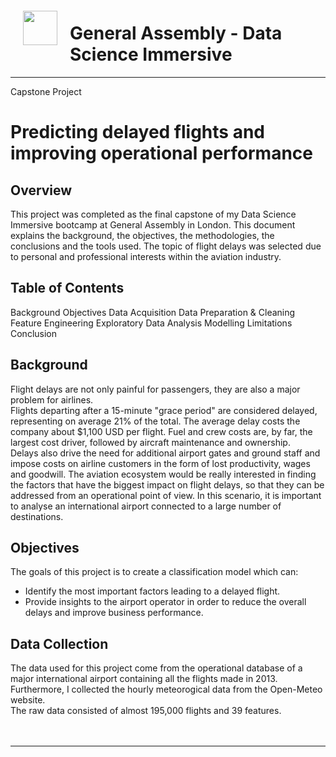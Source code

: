 <img src="http://imgur.com/1ZcRyrc.png" style="float: left; margin: 20px; height: 55px">

# General Assembly - Data Science Immersive

---

Capstone Project

# Predicting delayed flights and improving operational performance


## Overview
This project was completed as the final capstone of my Data Science Immersive bootcamp at General Assembly in London. This document explains the background, the objectives, the methodologies, the conclusions and the tools used. The topic of flight delays was selected due to personal and professional interests within the aviation industry.


## Table of Contents

Background
Objectives
Data Acquisition
Data Preparation & Cleaning
Feature Engineering
Exploratory Data Analysis
Modelling
Limitations
Conclusion




## Background

Flight delays are not only painful for passengers, they are also a major problem for airlines.  
Flights departing after a 15-minute "grace period" are considered delayed, representing on average 21% of the total. The average delay costs the company about $1,100 USD per flight. Fuel and crew costs are, by far, the largest cost driver, followed by aircraft maintenance and ownership.  
Delays also drive the need for additional airport gates and ground staff and impose costs on airline customers in the form of lost productivity, wages and goodwill.
The aviation ecosystem would be really interested in finding the factors that have the biggest impact on flight delays, so that they can be addressed from an operational point of view. In this scenario, it is important to analyse an international airport connected to a large number of destinations. 



## Objectives

The goals of this project is to create a classification model which can:

- Identify the most important factors leading to a delayed flight.
- Provide insights to the airport operator in order to reduce the overall delays and improve business performance.


## Data Collection

The data used for this project come from the operational database of a major international airport containing all the flights made in 2013. Furthermore, I collected the hourly meteorogical data from the Open-Meteo website.  
The raw data consisted of almost 195,000 flights and 39 features.  
<br/><br/>


***